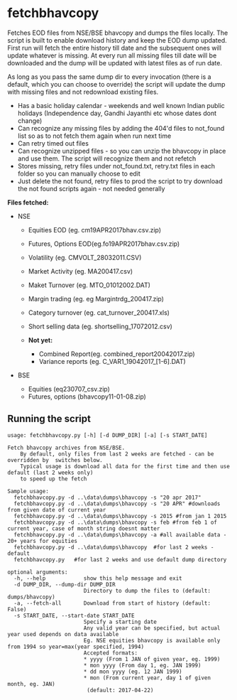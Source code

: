 # fetchbhavcopy
Fetches EOD files from NSE/BSE bhavcopy and dumps the files locally. The script is built to enable download history and keep the EOD dump updated. First run will fetch the entire history till date and the subsequent ones will update whatever is missing. At every run all missing files till date will be downloaded and the dump will be updated with latest files as of run date.

As long as you pass the same dump dir to every invocation (there is a default, which you can choose to override) the script will update the dump with missing files and not redownload existing files. 

* Has a basic holiday calendar - weekends and well known Indian public holidays (Independence day, Gandhi Jayanthi etc whose dates dont change)
* Can recognize any missing files by adding the 404'd files to not_found list so as to not fetch them again when run next time
* Can retry timed out files
* Can recognize unzipped files - so you can unzip the bhavcopy in place and use them. The script will recognize them and not refetch
* Stores missing, retry files under not_found.txt, retry.txt files in each folder so you can manually choose to edit
* Just delete the not found, retry files to prod the script to try download the not found scripts again - not needed generally


**Files fetched:**
* NSE
  * Equities EOD (eg. cm19APR2017bhav.csv.zip)
  * Futures, Options EOD(eg.fo19APR2017bhav.csv.zip)
  * Volatility (eg. CMVOLT_28032011.CSV)
  * Market Activity (eg. MA200417.csv)
  * Maket Turnover (eg. MTO_01012002.DAT)
  * Margin trading (eg. eg Margintrdg_200417.zip)
  * Category turnover (eg. cat_turnover_200417.xls)
  * Short selling data (eg. shortselling_17072012.csv)

  * **Not yet:**
    * Combined Report(eg. combined_report20042017.zip)
    * Variance reports (eg. C_VAR1_19042017_[1-6].DAT)

* BSE
  * Equities (eq230707_csv.zip)
  * Futures, options (bhavcopy11-01-08.zip)

## Running the script
```
usage: fetchbhavcopy.py [-h] [-d DUMP_DIR] [-a] [-s START_DATE]

Fetch bhavcopy archives from NSE/BSE.
    By default, only files from last 2 weeks are fetched - can be overridden by  switches below.
    Typical usage is download all data for the first time and then use default (last 2 weeks only) 
    to speed up the fetch

Sample usage:
  fetchbhavcopy.py -d ..\data\dumps\bhavcopy -s "20 apr 2017"
  fetchbhavcopy.py -d ..\data\dumps\bhavcopy -s "20 APR" #downloads from given date of current year
  fetchbhavcopy.py -d ..\data\dumps\bhavcopy -s 2015 #from jan 1 2015
  fetchbhavcopy.py -d ..\data\dumps\bhavcopy -s feb #from feb 1 of current year, case of month string doesnt matter
  fetchbhavcopy.py -d ..\data\dumps\bhavcopy -a #all available data - 20+ years for equities
  fetchbhavcopy.py -d ..\data\dumps\bhavcopy  #for last 2 weeks - default
  fetchbhavcopy.py   #for last 2 weeks and use default dump directory

optional arguments:
  -h, --help            show this help message and exit
  -d DUMP_DIR, --dump-dir DUMP_DIR
                        Directory to dump the files to (default: dumps/bhavcopy)
  -a, --fetch-all       Download from start of history (default: False)
  -s START_DATE, --start-date START_DATE
                        Specify a starting date 
                        Any valid year can be specified, but actual year used depends on data available 
                        Eg. NSE equities bhavcopy is available only from 1994 so year=max(year specified, 1994)
                        Accepted formats:
                        * yyyy (From 1 JAN of given year, eg. 1999)
                        * mon yyyy (From day 1, eg. JAN 1999)
                        * dd mon yyyy (eg. 12 JAN 1999)
                        * mon (From current year, day 1 of given month, eg. JAN)
                         (default: 2017-04-22)
```
